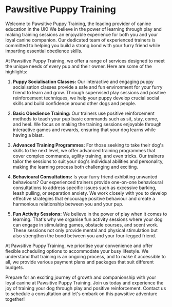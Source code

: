 # Pawsitive Puppy Training
Welcome to Pawsitive Puppy Training, the leading provider of canine education in the UK! We believe in the power of learning through play and making training sessions an enjoyable experience for both you and your loyal canine companion. Our dedicated team of experienced trainers is committed to helping you build a strong bond with your furry friend while imparting essential obedience skills.

At Pawsitive Puppy Training, we offer a range of services designed to meet the unique needs of every pup and their owner. Here are some of the highlights:

1. **Puppy Socialisation Classes:** Our interactive and engaging puppy socialisation classes provide a safe and fun environment for your furry friend to learn and grow. Through supervised play sessions and positive reinforcement techniques, we help your puppy develop crucial social skills and build confidence around other dogs and people.

2. **Basic Obedience Training:** Our trainers use positive reinforcement methods to teach your pup basic commands such as sit, stay, come, and heel. We focus on making the training sessions enjoyable through interactive games and rewards, ensuring that your dog learns while having a blast.

3. **Advanced Training Programmes:** For those seeking to take their dog's skills to the next level, we offer advanced training programmes that cover complex commands, agility training, and even tricks. Our trainers tailor the sessions to suit your dog's individual abilities and personality, making the learning process both challenging and exciting.

4. **Behavioural Consultations:** Is your furry friend exhibiting unwanted behaviours? Our experienced trainers provide one-on-one behavioural consultations to address specific issues such as excessive barking, leash pulling, or separation anxiety. We work closely with you to develop effective strategies that encourage positive behaviour and create a harmonious relationship between you and your pup.

5. **Fun Activity Sessions:** We believe in the power of play when it comes to learning. That's why we organise fun activity sessions where your dog can engage in stimulating games, obstacle courses, and scent work. These sessions not only provide mental and physical stimulation but also strengthen the bond between you and your four-legged friend.

At Pawsitive Puppy Training, we prioritise your convenience and offer flexible scheduling options to accommodate your busy lifestyle. We understand that training is an ongoing process, and to make it accessible to all, we provide various payment plans and packages that suit different budgets.

Prepare for an exciting journey of growth and companionship with your loyal canine at Pawsitive Puppy Training. Join us today and experience the joy of training your dog through play and positive reinforcement. Contact us to schedule a consultation and let's embark on this pawsitive adventure together!
